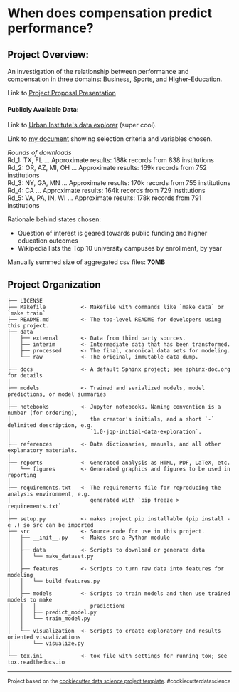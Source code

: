 When does compensation predict performance?
==============================


Project Overview:
------------
An investigation of the relationship between performance and compensation in three domains: Business, Sports, and Higher-Education.

Link to [Project Proposal Presentation](https://educationdata.urban.org/data-explorer/colleges/)


#### Publicly Available Data:

Link to [Urban Institute's data explorer](https://educationdata.urban.org/data-explorer/colleges/) (super cool). 

Link to [my document](https://github.com/dagny099/does_good_payoff/blob/master/docs/getting-started.rst) showing selection criteria and variables chosen.

*Rounds of downloads* <br>
Rd_1: TX, FL         ... Approximate results: 188k records from 838 institutions <br>
Rd_2: OR, AZ, MI, OH ... Approximate results: 169k records from 752 institutions <br>
Rd_3: NY, GA, MN     ... Approximate results: 170k records from 755 institutions <br>
Rd_4: CA             ... Approximate results: 164k records from 729 institutions <br>
Rd_5: VA, PA, IN, WI ... Approximate results: 178k records from 791 institutions <br>

Rationale behind states chosen:
- Question of interest is geared towards public funding and higher education outcomes
- Wikipedia lists the Top 10 university campuses by enrollment, by year

Manually summed size of aggregated csv files: **70MB**



Project Organization
------------

    ├── LICENSE
    ├── Makefile           <- Makefile with commands like `make data` or `make train`
    ├── README.md          <- The top-level README for developers using this project.
    ├── data
    │   ├── external       <- Data from third party sources.
    │   ├── interim        <- Intermediate data that has been transformed.
    │   ├── processed      <- The final, canonical data sets for modeling.
    │   └── raw            <- The original, immutable data dump.
    │
    ├── docs               <- A default Sphinx project; see sphinx-doc.org for details
    │
    ├── models             <- Trained and serialized models, model predictions, or model summaries
    │
    ├── notebooks          <- Jupyter notebooks. Naming convention is a number (for ordering),
    │                         the creator's initials, and a short `-` delimited description, e.g.
    │                         `1.0-jqp-initial-data-exploration`.
    │
    ├── references         <- Data dictionaries, manuals, and all other explanatory materials.
    │
    ├── reports            <- Generated analysis as HTML, PDF, LaTeX, etc.
    │   └── figures        <- Generated graphics and figures to be used in reporting
    │
    ├── requirements.txt   <- The requirements file for reproducing the analysis environment, e.g.
    │                         generated with `pip freeze > requirements.txt`
    │
    ├── setup.py           <- makes project pip installable (pip install -e .) so src can be imported
    ├── src                <- Source code for use in this project.
    │   ├── __init__.py    <- Makes src a Python module
    │   │
    │   ├── data           <- Scripts to download or generate data
    │   │   └── make_dataset.py
    │   │
    │   ├── features       <- Scripts to turn raw data into features for modeling
    │   │   └── build_features.py
    │   │
    │   ├── models         <- Scripts to train models and then use trained models to make
    │   │   │                 predictions
    │   │   ├── predict_model.py
    │   │   └── train_model.py
    │   │
    │   └── visualization  <- Scripts to create exploratory and results oriented visualizations
    │       └── visualize.py
    │
    └── tox.ini            <- tox file with settings for running tox; see tox.readthedocs.io


--------

<p><small>Project based on the <a target="_blank" href="https://drivendata.github.io/cookiecutter-data-science/">cookiecutter data science project template</a>. #cookiecutterdatascience</small></p>
